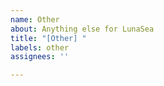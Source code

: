 ```yaml
---
name: Other
about: Anything else for LunaSea
title: "[Other] "
labels: other
assignees: ''

---
```



